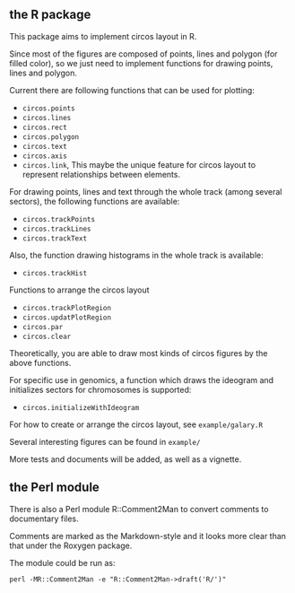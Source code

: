 ## the R package

This package aims to implement circos layout in R.

Since most of the figures are composed of points, lines and polygon (for filled color),
so we just need to implement functions for drawing points, lines and polygon.

Current there are following functions that can be used for plotting:
- `circos.points`
- `circos.lines`
- `circos.rect`
- `circos.polygon`
- `circos.text`
- `circos.axis`
- `circos.link`, This maybe the unique feature for circos layout to represent relationships between elements.

For drawing points, lines and text through the whole track (among several sectors), the following functions are available:
- `circos.trackPoints`
- `circos.trackLines`
- `circos.trackText`

Also, the function drawing histograms in the whole track is available:
- `circos.trackHist`

Functions to arrange the circos layout
- `circos.trackPlotRegion`
- `circos.updatPlotRegion`
- `circos.par`
- `circos.clear`

Theoretically, you are able to draw most kinds of circos figures by the above functions.

For specific use in genomics, a function which draws the ideogram and initializes sectors for chromosomes is supported:
- `circos.initializeWithIdeogram`

For how to create or arrange the circos layout, see `example/galary.R`

Several interesting figures can be found in `example/`

More tests and documents will be added, as well as a vignette.

## the Perl module

There is also a Perl module R::Comment2Man to convert comments to documentary files.

Comments are marked as the Markdown-style and it looks more clear than that under the Roxygen package.

The module could be run as:

    perl -MR::Comment2Man -e "R::Comment2Man->draft('R/')"

